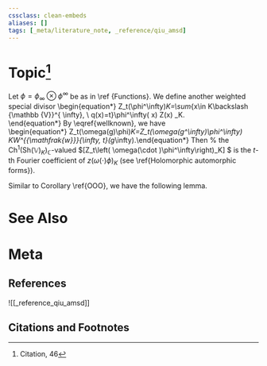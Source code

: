 ```yaml
---
cssclass: clean-embeds
aliases: []
tags: [_meta/literature_note, _reference/qiu_amsd]
---
```

# Topic[^1]
 

Let   $\phi= \phi_\infty\otimes  \phi^\infty$ be as in \ref  {Functions}. We define another  weighted  special divisor 
\begin{equation*}
Z_t(\phi^\infty)_K=\sum_{x\in K\backslash {\mathbb {V}}^{ \infty}, \ q(x)=t}\phi^\infty(   x) Z(x) _K.  
\end{equation*}
By \eqref{wellknown},  we have  
\begin{equation*} 
Z_t(\omega(g)\phi)_K=Z_t(\omega(g^\infty)\phi^\infty) _KW^{{\mathfrak{w}}}_{\infty, t}(g_\infty).\end{equation*}
Then %  the ${\mathrm{Ch}}^{1}({\mathrm{Sh}}({\mathbb {V}})_K)_{{\mathbb {C}}}$-valued 
$[Z_t\left( \omega(\cdot )\phi^\infty\right)_K]  $   is 
the $t$-th Fourier coefficient of $z\left(\omega(\cdot)\phi\right)_K$ (see \ref{Holomorphic  automorphic  forms}). 

Similar to  Corollary \ref{OOO}, we have the following lemma.


# See Also

# Meta
## References
![[_reference_qiu_amsd]]


## Citations and Footnotes
[^1]: Citation, 46
